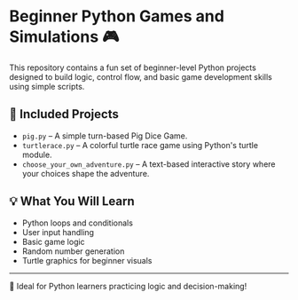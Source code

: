 # Beginner Python Games and Simulations 🎮

This repository contains a fun set of beginner-level Python projects designed to build logic, control flow, and basic game development skills using simple scripts.

## 📁 Included Projects

- `pig.py` – A simple turn-based Pig Dice Game.
- `turtlerace.py` – A colorful turtle race game using Python's turtle module.
- `choose_your_own_adventure.py` – A text-based interactive story where your choices shape the adventure.

## 💡 What You Will Learn
- Python loops and conditionals
- User input handling
- Basic game logic
- Random number generation
- Turtle graphics for beginner visuals

---

🔰 Ideal for Python learners practicing logic and decision-making!


